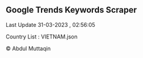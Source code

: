 

## Google Trends Keywords Scraper 
 
Last Update 31-03-2023 , 02:56:05

Country List :
VIETNAM.json



© Abdul Muttaqin 
